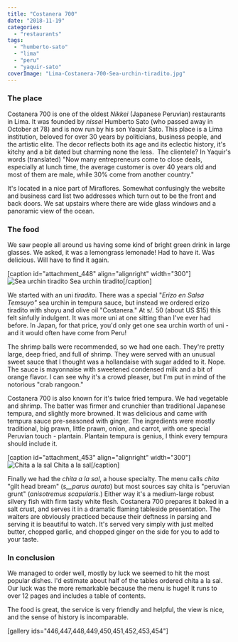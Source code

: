 ```yaml
---
title: "Costanera 700"
date: "2018-11-19"
categories: 
  - "restaurants"
tags: 
  - "humberto-sato"
  - "lima"
  - "peru"
  - "yaquir-sato"
coverImage: "Lima-Costanera-700-Sea-urchin-tiradito.jpg"
---
```


### The place

Costanera 700 is one of the oldest _Nikkei_ (Japanese Peruvian) restaurants in Lima. It was founded by _nissei_ Humberto Sato (who passed away in October at 78) and is now run by his son Yaquir Sato. This place is a Lima institution, beloved for over 30 years by politicians, business people, and the artistic elite. The decor reflects both its age and its eclectic history, it's kitchy and a bit dated but charming none the less.  The clientele? In Yaquir's words (translated) "Now many entrepreneurs come to close deals, especially at lunch time, the average customer is over 40 years old and most of them are male, while 30% come from another country."

It's located in a nice part of Miraflores. Somewhat confusingly the website and business card list two addresses which turn out to be the front and back doors. We sat upstairs where there are wide glass windows and a panoramic view of the ocean.

### The food

We saw people all around us having some kind of bright green drink in large glasses. We asked, it was a lemongrass lemonade! Had to have it. Was delicious. Will have to find it again.

\[caption id="attachment\_448" align="alignright" width="300"\]![Sea urchin tiradito](images/Lima-Costanera-700-Sea-urchin-tiradito-300x201.jpg) Sea urchin tiradito\[/caption\]

We started with an uni _tiradito._ There was a special "_Erizo en Salsa Temsuyo"_ sea urchin in tempura sauce, but instead we ordered erizo tiradito with shoyu and olive oil "Costanera." At s/. 50 (about US $15) this felt sinfully indulgent. It was more uni at one sitting than I've ever had before. In Japan, for that price, you'd only get one sea urchin worth of uni - and it would often have come from Peru!

The shrimp balls were recommended, so we had one each. They're pretty large, deep fried, and full of shrimp. They were served with an unusual sweet sauce that I thought was a hollandaise with sugar added to it. Nope. The sauce is mayonnaise with sweetened condensed milk and a bit of orange flavor. I can see why it's a crowd pleaser, but I'm put in mind of the notorious "crab rangoon."

Costanera 700 is also known for it's twice fried tempura. We had vegetable and shrimp. The batter was firmer and crunchier than traditional Japanese tempura, and slightly more browned. It was delicious and came with tempura sauce pre-seasoned with ginger. The ingredients were mostly traditional, big prawn, little prawn, onion, and carrot, with one special Peruvian touch - plantain. Plantain tempura is genius, I think every tempura should include it.

\[caption id="attachment\_453" align="alignright" width="300"\]![Chita a la sal](images/Lima-Costanera-700-Chita-a-la-sal-2-300x167.jpg) Chita a la sal\[/caption\]

Finally we had the _chita a la sal_, a house specialty. The menu calls _chita_ "gilt head bream" (_s__parus aurata_) but most sources say chita is "peruvian grunt" (_anisotremus scapularis._) Either way it's a medium-large robust silvery fish with firm tasty white flesh. Costanera 700 prepares it baked in a salt crust, and serves it in a dramatic flaming tableside presentation. The waiters are obviously practiced because their deftness in parsing and serving it is beautiful to watch. It's served very simply with just melted butter, chopped garlic, and chopped ginger on the side for you to add to your taste.

### In conclusion

We managed to order well, mostly by luck we seemed to hit the most popular dishes. I'd estimate about half of the tables ordered chita a la sal. Our luck was the more remarkable because the menu is huge! It runs to over 12 pages and includes a table of contents.

The food is great, the service is very friendly and helpful, the view is nice, and the sense of history is incomparable.

\[gallery ids="446,447,448,449,450,451,452,453,454"\]
